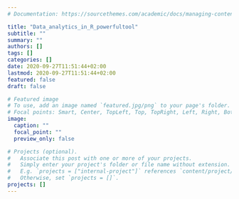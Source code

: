 ```yaml
---
# Documentation: https://sourcethemes.com/academic/docs/managing-content/

title: "Data_analytics_in_R_powerfultool"
subtitle: ""
summary: ""
authors: []
tags: []
categories: []
date: 2020-09-27T11:51:44+02:00
lastmod: 2020-09-27T11:51:44+02:00
featured: false
draft: false

# Featured image
# To use, add an image named `featured.jpg/png` to your page's folder.
# Focal points: Smart, Center, TopLeft, Top, TopRight, Left, Right, BottomLeft, Bottom, BottomRight.
image:
  caption: ""
  focal_point: ""
  preview_only: false

# Projects (optional).
#   Associate this post with one or more of your projects.
#   Simply enter your project's folder or file name without extension.
#   E.g. `projects = ["internal-project"]` references `content/project/deep-learning/index.md`.
#   Otherwise, set `projects = []`.
projects: []
---
```

